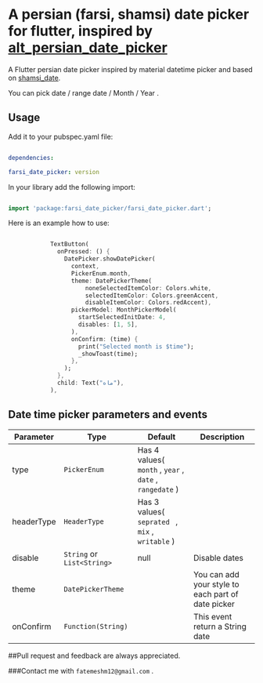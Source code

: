 

# A persian (farsi, shamsi) date picker for flutter, inspired by [alt_persian_date_picker](https://github.com/tazik561/alt_persian_date_picker)



A Flutter persian date picker inspired by material datetime picker and based on [shamsi_date](https://pub.dartlang.org/packages/shamsi_date).



You can pick date / range date /  Month / Year .




[//]: # (# Screenshots)

[//]: # (Date Picker | Editable Date Picker | Ranged Date Picker | Seprate Header Date Picker | Month Picker | Year Picker | Timeline Picker |)

[//]: # (--- | --- | --- | --- | --- | --- | --- )

[//]: # (|![]&#40;https://raw.githubusercontent.com/tazik561/alt_persian_date_picker/main/images/datePicker.png&#41; |![]&#40;https://raw.githubusercontent.com/tazik561/alt_persian_date_picker/main/images/date_picker_editable.png&#41; |![]&#40;https://raw.githubusercontent.com/tazik561/alt_persian_date_picker/main/images/date_pickerranged.png&#41; |![]&#40;https://raw.githubusercontent.com/tazik561/alt_persian_date_picker/main/images/date_picker_seprate.png&#41; |![]&#40;https://raw.githubusercontent.com/tazik561/alt_persian_date_picker/main/images/month_picker.png&#41; |![]&#40;https://raw.githubusercontent.com/tazik561/alt_persian_date_picker/main/images/year_picker.png&#41; |![]&#40;https://raw.githubusercontent.com/tazik561/alt_persian_date_picker/main/images/date_picker_timeline.png&#41; |)

[//]: # ()
[//]: # ()


## Usage



Add it to your pubspec.yaml file:



```yaml

dependencies:

farsi_date_picker: version

```



In your library add the following import:



```dart

import 'package:farsi_date_picker/farsi_date_picker.dart';

```



Here is an example how to use:



```dart

            TextButton(
              onPressed: () {
                DatePicker.showDatePicker(
                  context,
                  PickerEnum.month,
                  theme: DatePickerTheme(
                      noneSelectedItemColor: Colors.white,
                      selectedItemColor: Colors.greenAccent,
                      disableItemColor: Colors.redAccent),
                  pickerModel: MonthPickerModel(
                    startSelectedInitDate: 4,
                    disables: [1, 5],
                  ),
                  onConfirm: (time) {
                    print("Selected month is $time");
                    _showToast(time);
                  },
                );
              },
              child: Text("ماه"),
            ),
```

## Date time picker parameters and events

| Parameter  | Type | Default | Description |
|-------------------------|---------------------|-----------------------------------------|------------------------------------------------------------------------------                                                                            |
| type| `PickerEnum` | Has 4 values( `month` , `year` , `date` , `rangedate` )|
| headerType| `HeaderType` | Has 3 values( `seprated ` , `mix` , `writable` )|
| disable| `String` or `List<String>` |null| Disable dates |
| theme| `DatePickerTheme` | | You can add your style to each part of date picker |
| onConfirm| `Function(String)` | | This event return a String date |

##Pull request and feedback are always appreciated.

###Contact me with `fatemeshm12@gmail.com` .

